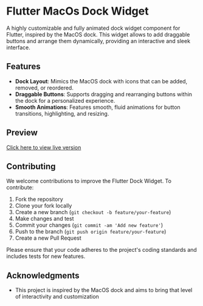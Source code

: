 # Flutter MacOs Dock Widget 

A highly customizable and fully animated dock widget component for Flutter, inspired by the MacOS dock. This widget allows to add draggable buttons and arrange them dynamically, providing an interactive and sleek interface.

## Features

- **Dock Layout**: Mimics the MacOS dock with icons that can be added, removed, or reordered.
- **Draggable Buttons**: Supports dragging and rearranging buttons within the dock for a personalized experience.
- **Smooth Animations**: Features smooth, fluid animations for button transitions, highlighting, and resizing.


## Preview

[Click here to view live version](https://dub.sh/macos_dock_demo)


## Contributing

We welcome contributions to improve the Flutter Dock Widget. To contribute:

1. Fork the repository
2. Clone your fork locally
3. Create a new branch (`git checkout -b feature/your-feature`)
4. Make changes and test
5. Commit your changes (`git commit -am 'Add new feature'`)
6. Push to the branch (`git push origin feature/your-feature`)
7. Create a new Pull Request

Please ensure that your code adheres to the project's coding standards and includes tests for new features.


## Acknowledgments

- This project is inspired by the MacOS dock and aims to bring that level of interactivity and customization
